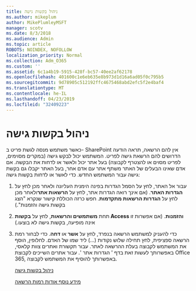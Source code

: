 ```yaml
---
title: ניהול בקשות גישה
ms.author: mikeplum
author: MikePlumleyMSFT
manager: scotv
ms.date: 8/3/2018
ms.audience: Admin
ms.topic: article
ROBOTS: NOINDEX, NOFOLLOW
localization_priority: Normal
ms.collection: Adm_O365
ms.custom: ''
ms.assetid: 6c1a4b19-5915-428f-bc57-40ee2af62178
ms.openlocfilehash: 401600c1e6eb635e8b973d1d16a6ad05f0c795b5
ms.sourcegitcommit: 9d78905c512192ffc4675468abd2efc5f2e4baf4
ms.translationtype: MT
ms.contentlocale: he-IL
ms.lasthandoff: 04/23/2019
ms.locfileid: "32409223"
---
```

# <a name="manage-access-requests"></a>ניהול בקשות גישה

כאשר משתמש מנסה לגשת פריט ב- SharePoint אין להם הרשאה, תראה הודעה הדרושים להם הרשאת גישה לפריט. המשתמש יכול לבקש גישה (במקרים מסוימים, לפריט מסוים או להצטרף לקבוצה) בעל אתר יכול ולאשר או לדחות את הבקשה. אם אדם שאינו הבעלים של האתר משתף אתר עם אדם אחר, בעל האתר יקבלו גם בקשת גישה עבור המשתמש החדש. כדי לאשר או לדחות בקשות גישה:
  
1. עבור אל האתר, לחץ על הסמל הגדרות בפינה הימנית העליונה ולאחר מכן לחץ על **הגדרות האתר**. (אם אינך רואה הגדרות אתר, לחץ על **הרשאות אתר**ולאחר מכן לחץ על **הגדרות הרשאות מתקדמות**. חפש כרזה הכוללת קישור שנקרא "הצג בקשות גישה והזמנות".)
    
2. תחת **משתמשים והרשאות**, לחץ על **בקשות Access והזמנות**. (אם אפשרות זו אינה מופיעה, בקשות גישה לא בוצעו.)
    
3. כדי להעניק למשתמש הרשאה בנפרד, לחץ על **אשר** או **דחה**. כדי לבחור רמת הרשאה ספציפית, לחץ תחילה שלוש נקודות (...) ליד שמו של האדם. לחלופין, הוסף את המשתמש לקבוצה בעלת ההרשאה לאתר. עבור תקשורת ואתרים צוות קלאסי, באפשרותך לעשות זאת בדף ' הגדרות אתר '. עבור אתרים השייכים לקבוצת Office 365, באפשרותך להוסיף את המשתמש לקבוצה.
    
    [ניהול בקשות גישה](https://go.microsoft.com/fwlink/?linkid=2008747)
    
    [מידע נוסף אודות רמות הרשאה](https://go.microsoft.com/fwlink/?linkid=867071)
    

